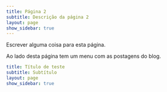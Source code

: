```yaml
---
title: Página 2
subtitle: Descrição da página 2
layout: page
show_sidebar: true
---
```


Escrever alguma coisa para esta página.

Ao lado desta página tem um menu com as postagens do blog.

```yml
title: Título de teste
subtitle: Subtítulo
layout: page
show_sidebar: true
```